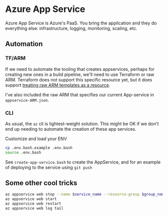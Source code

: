 # Azure App Service

Azure App Service is Azure's PaaS.  You bring the application and they do everything else: infrastructure, logging, monitoring, scaling, etc.

## Automation

### TF/ARM
If we need to automate the tooling that creates appservices, perhaps for creating new ones in a build pipeline, we'll need to use Terraform or raw ARM. Terraform does not support  this specific resource yet, but it does support [treating raw ARM templates as a resource](https://www.terraform.io/docs/providers/azurerm/r/template_deployment.html).

I've also included the raw ARM that specifies our current App-service in `appservice-ARM.json`.

### CLI

As usual, the `az` cli is lightest-weight solution.  This might be OK if we don't end up needing to automate the creation of these app services.

Customize and load your ENV
```sh
cp .env.bash.example .env.bash
source .env.bash
```

See `create-app-service.bash` to create the AppService, and for an example of deploying to the service using `git push`


## Some other cool tricks
```bash
az appservice web stop --name $service_name --resource-group $group_name
az appservice web start
az appservice web restart
az appservice web log tail
```